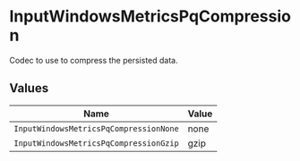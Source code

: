 # InputWindowsMetricsPqCompression

Codec to use to compress the persisted data.


## Values

| Name                                   | Value                                  |
| -------------------------------------- | -------------------------------------- |
| `InputWindowsMetricsPqCompressionNone` | none                                   |
| `InputWindowsMetricsPqCompressionGzip` | gzip                                   |
